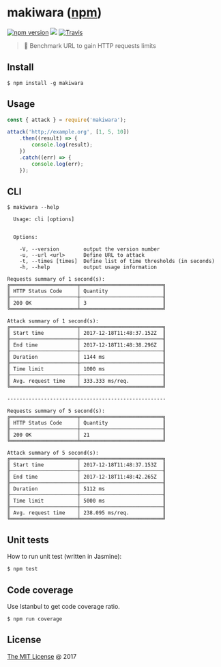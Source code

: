 # makiwara ([npm](https://www.npmjs.com/package/makiwara))

[![npm version](https://badge.fury.io/js/makiwara.svg)](https://badge.fury.io/js/makiwara)
![](https://img.shields.io/npm/dt/makiwara.svg)
[![Travis](https://img.shields.io/travis/piecioshka/makiwara.svg?maxAge=2592000)](https://travis-ci.org/piecioshka/makiwara)

> :hammer: Benchmark URL to gain HTTP requests limits

## Install

```
$ npm install -g makiwara
```

## Usage

```javascript
const { attack } = require('makiwara');

attack('http;//example.org', [1, 5, 10])
    .then((result) => {
        console.log(result);
    })
    .catch((err) => {
        console.log(err);
    });
```

## CLI 

```
$ makiwara --help

  Usage: cli [options]


  Options:

    -V, --version        output the version number
    -u, --url <url>      Define URL to attack
    -t, --times [times]  Define list of time thresholds (in seconds)
    -h, --help           output usage information
```

```
Requests summary of 1 second(s):
╔══════════════════════╤═══════════════════════════╗
║ HTTP Status Code     │ Quantity                  ║
╟──────────────────────┼───────────────────────────╢
║ 200 OK               │ 3                         ║
╚══════════════════════╧═══════════════════════════╝

Attack summary of 1 second(s):
╔══════════════════════╤═══════════════════════════╗
║ Start time           │ 2017-12-18T11:48:37.152Z  ║
╟──────────────────────┼───────────────────────────╢
║ End time             │ 2017-12-18T11:48:38.296Z  ║
╟──────────────────────┼───────────────────────────╢
║ Duration             │ 1144 ms                   ║
╟──────────────────────┼───────────────────────────╢
║ Time limit           │ 1000 ms                   ║
╟──────────────────────┼───────────────────────────╢
║ Avg. request time    │ 333.333 ms/req.           ║
╚══════════════════════╧═══════════════════════════╝

----------------------------------------------------

Requests summary of 5 second(s):
╔══════════════════════╤═══════════════════════════╗
║ HTTP Status Code     │ Quantity                  ║
╟──────────────────────┼───────────────────────────╢
║ 200 OK               │ 21                        ║
╚══════════════════════╧═══════════════════════════╝

Attack summary of 5 second(s):
╔══════════════════════╤═══════════════════════════╗
║ Start time           │ 2017-12-18T11:48:37.153Z  ║
╟──────────────────────┼───────────────────────────╢
║ End time             │ 2017-12-18T11:48:42.265Z  ║
╟──────────────────────┼───────────────────────────╢
║ Duration             │ 5112 ms                   ║
╟──────────────────────┼───────────────────────────╢
║ Time limit           │ 5000 ms                   ║
╟──────────────────────┼───────────────────────────╢
║ Avg. request time    │ 238.095 ms/req.           ║
╚══════════════════════╧═══════════════════════════╝

```

## Unit tests

How to run unit test (written in Jasmine):

```
$ npm test
```

## Code coverage

Use Istanbul to get code coverage ratio.

```
$ npm run coverage
```

## License

[The MIT License](http://piecioshka.mit-license.org) @ 2017
